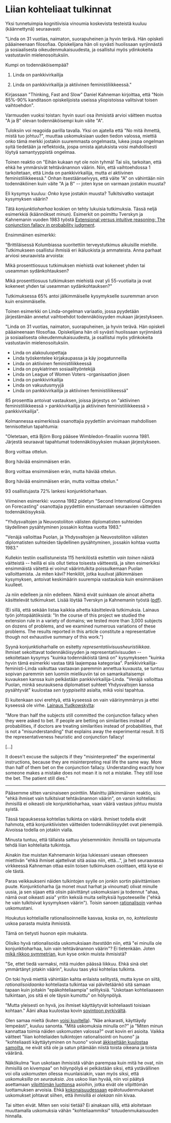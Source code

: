 # Liian kohteliaat tulkinnat

Yksi tunnetuimpia kognitiivisia vinoumia koskevista testeistä kuuluu (käännettynä) seuraavasti:

"Linda on 31 vuotias, naimaton, suorapuheinen ja hyvin terävä. Hän opiskeli pääaineenaan filosofiaa. Opiskelijana hän oli syvästi huolissaan syrjinnästä ja sosiaalisesta oikeudenmukaisuudesta, ja osallistui myös ydinkokeita vastustaviin mielenosoituksiin.

Kumpi on todennäköisempää?

1. Linda on pankkivirkailija

2. Linda on pankkivirkailija ja aktiivinen feministiliikkeessä."

Kirjassaan "Thinking, Fast and Slow" Daniel Kahneman kirjoittaa, että "Noin 85%-90% kanditason opiskelijoista useissa yliopistoissa valitsivat toisen vaihtoehdon".

Varmuuden vuoksi toistan: hyvin suuri osa ihmisistä arvioi väitteen muotoa "A ja B" olevan todennäköisempi kuin väite "A".

Tuloksiin voi reagoida parilla tavalla. Yksi on ajatella että "No mitä ihmettä, mistä tuo johtuu?", muuttaa uskomuksiaan uuden tiedon valossa, miettiä onko tämä merkki jostakin suuremmasta ongelmasta, lukea jospa ongelman syitä tiedetään ja reflektoida, jospa omista ajatuksista voisi mahdollisesti löytyä samantyyppistä ongelmaa.

Toinen reaktio on "Eihän kukaan nyt ole noin tyhmä! Tai siis, tarkoitan, että ehkä he ymmärsivät tehtävänannon väärin. Niin, että vaihtoehdossa 1 tarkoitetaan, että Linda on pankkivirkailija, mutta *ei* aktiivinen feministiliikkeessä." Onhan itsestäänselvyys, että väite "A" on vähintään niin todennäköinen kuin väite "A ja B" -- joten kyse on varmaan jostakin muusta?

Eli kysymys kuuluu: *Onko* kyse jostakin muusta? Tulkitsivatko vastaajat kysymyksen väärin?

Tätä *konjunktioharhaa* koskien on tehty lukuisia tutkimuksia. Tässä neljä esimerkkiä (käännökset minun). Esimerkit on poimittu Tverskyn ja Kahnemanin vuoden 1983 työstä [Extensional versus intuitive reasoning: The conjunction fallacy in probability judgment](doi:10.1037/0033-295x.90.4.293).

Ensimmäinen esimerkki:

"Brittiläisessä Kolumbiassa suoritettiin terveystutkimus aikuisille miehille. Tutkimukseen osallistui ihmisiä eri ikäluokista ja ammateista. Anna parhaat arviosi seuraavista arvoista:

Mikä prosenttiosuus tutkimuksen miehistä ovat kokeneet yhden tai useamman sydänkohtauksen?

Mikä prosenttiosuus tutkimuksen miehistä ovat yli 55-vuotiaita ja ovat kokeneet yhden tai useamman sydänkohtauksen?"

Tutkimuksessa 65% antoi jälkimmäiselle kysymykselle suuremman arvon kuin ensimmäiselle.

Toinen esimerkki on Linda-ongelman variaatio, jossa pyydetään järjestämään annetut vaihtoehdot todennäköisyyden mukaan järjestykseen.

"Linda on 31 vuotias, naimaton, suorapuheinen, ja hyvin terävä. Hän opiskeli pääaineenaan filosofiaa. Opiskelijana hän oli syvästi huolissaan syrjinnästä ja sosiaalisesta oikeudenmukaisuudesta, ja osallistui myös ydinkokeita vastustaviin mielenosoituksiin.

- Linda on alakouluopettaja
- Linda työskentelee kirjakaupassa ja käy joogatunneilla
- Linda on aktiivinen feministiliikkeessä
- Linda on psykiatrinen sosiaalityöntekijä
- Linda on League of Women Voters -organisaation jäsen
- Linda on pankkivirkailija
- Linda on vakuutusmyyjä
- Linda on pankkivirkailija ja aktiivinen feministiliikeessä"

85 prosenttia antoivat vastauksen, joissa järjestys on "aktiivinen feministiliikkeessä > pankkivirkailija ja aktiivinen feministiliikkeessä > pankkivirkailija".

Kolmannessa esimerkissä osanottajia pyydettiin arvioimaan mahdollisen tennisottelun tapahtumia:

"Oletetaan, että Björn Borg pääsee Wimbledon-finaaliin vuonna 1981. Järjestä seuraavat tapahtumat todennäköisyyksien mukaan järjestykseen.

Borg voittaa ottelun.

Borg häviää ensimmäisen erän.

Borg voittaa ensimmäisen erän, mutta häviää ottelun.

Borg häviää ensimmäisen erän, mutta voittaa ottelun."

93 osallistujasta 72% lankesi konjunktioharhaan.

Viimeinen esimerkki: vuonna 1982 pidetyn "Second International Congress on Forecasting" osanottajia pyydettiin ennustamaan seuraavien väitteiden todennäköisyyksiä.

"Yhdysvaltojen ja Neuvostoliiton välisten diplomatisten suhteiden täydellinen pysähtyminen jossakin kohtaa vuotta 1983."

"Venäjä valloittaa Puolan, ja Yhdysvaltojen ja Neuvostoliiton välisten diplomatisten suhteiden täydellinen pysähtyminen, jossakin kohtaa vuotta 1983."

Kullekin testiin osallistuneista 115 henkilöstä esitettiin *vain toinen* näistä väitteistä -- heillä ei siis ollut tietoa toisesta väitteestä, ja siten esimerkiksi ensimmäistä väitettä ei voinut väärintulkita poissulkemaan Puolan valloittamista. Ja miten kävi? Henkilöt, jotka kuulivat jälkimmäisen kysymyksen, antoivat keskimäärin suurempia vastauksia kuin ensimmäisen kuulleet.

Ja niin edelleen ja niin edelleen. Nämä eivät suinkaan ole ainoat aihetta käsittelevät tutkimukset. Lisää löytää Tverskyn ja Kahnemanin työstä ([pdf](https://pages.ucsd.edu/~mckenzie/TverskyKahneman1983PsychRev.pdf)).

(Ei sillä, että sekään listaa kaikkia aihetta käsitteleviä tutkimuksia. Lainaus työn johtopäätöksistä:  "In the course of this project we studied the extension rule in a variety of domains; we tested more than 3,000 subjects on dozens of problems, and we examined numerous variations of these problems. The results reported in this article constitute a representative though not exhaustive summary of this work.")

Syynä konjunktioharhalle on esitetty *representatiivisuusheuristiikkaa*. Ihmiset sekoittavat todennäköisyyden ja representatiivisuuden -- sekoitetaan kysymys "kuinka todennäköistä tämä on" kysymykseen "kuinka hyvin tämä esimerkki vastaa tätä laajempaa kategoriaa". Pankkivirkailija-feministi-Linda vaikuttaa vastaavan paremmin annettua kuvausta, se tuntuu sopivan paremmin sen luomiin mielikuviin tai on samankaltaisempi kuvauksen kanssa kuin pelkästään pankkivirkailija-Linda. "Venäjä valloittaa Puolan, minkä seurauksena diplomatiset suhteet Yhdysvaltojen kanssa pysähtyvät" kuulostaa *sen tyyppiseltä* asialta, mikä voisi tapahtua.

Ei kuitenkaan sovi erehtyä, että kyseessä on vain väärinymmärrys ja ettei kyseessä ole virhe. [Lainaus Yudkowskylta](https://www.lesswrong.com/posts/cXzTpSiCrNGzeoRAz/conjunction-controversy-or-how-they-nail-it-down?commentId=daMaeanrBa6bRiE6k):

"More than half the subjects still committed the conjunction fallacy when they were asked to bet. If people are betting on similarities instead of probabilities, if doctors are treating similarities instead of probabilities, that is not a "misunderstanding" that explains away the experimental result. It IS the representativeness heuristic and conjunction fallacy!

[...]

It doesn't excuse the subjects if they "misinterpreted" the experimental instructions, because they are misinterpreting real life the same way. More than half of them bet on the conjunction fallacy. Understanding exactly how someone makes a mistake does not mean it is not a mistake. They still lose the bet. The patient still dies."

---

Pääsemme sitten varsinaiseen pointtiin. Mainittu jälkimmäinen reaktio, siis "ehkä ihmiset vain tulkitsivat tehtävänannon väärin", on varsin kohtelias: ihmisillä ei oikeasti ole konjunktioharhaa, vaan väärä vastaus johtuu muista syistä.

Tässä tapauksessa kohtelias tulkinta on väärä. Ihmiset todella eivät hahmota, että konjunktiivisten väitteiden todennäköisyydet ovat pienempiä. Aivoissa todella on jotakin vialla.

Minusta tuntuu, että tällaista sattuu yleisemminkin: ihmisillä on taipumusta tehdä liian kohteliaita tulkintoja.

Ainakin itse muistan Kahnemanin kirjaa lukiessani useaan otteeseen miettivän "ehkä ihmiset ajattelivat sitä asiaa niin, että...", ja heti seuraavassa virkkeessä Kahneman ottaa esiin toisen tutkimuksen osoittaen, että kyse ei ole tästä.

Paras veikkaukseni näiden tulkintojen syylle on jonkin sortin päivittämisen puute. Konjunktioharha (ja monet muut harhat ja vinoumat) olivat minulle uusia, ja sen sijaan että olisin päivittänyt uskomuksiani ja todennut "ahaa, nämä ovat oikeasti asia" yritin keksiä muita selityksiä hypoteeseille ("ehkä he vain tulkitsivat kysymyksen väärin"). Toisin sanoen [rationalisoin](https://ollij.fi/epi/miksi_uskot) vanhaa uskomustani.

Houkutus kohteliaille rationalisoinneille kasvaa, koska on, no, *kohteliasta* uskoa parasta muista ihmisistä.

Tämä on tietysti huonon epin mukaista.

Olisiko hyvä rationalisoida uskomuksiaan *itsestään* niin, että "ei minulla ole konjunktioharhaa, luin vain tehtävänannon väärin"? Ei tietenkään. Joten [mikä rikkoo symmetrian](https://ollij.fi/epi/symmetrian_rikkominen), kun kyse onkin muista ihmisistä?

"Se, ettet tiedä varmaksi, mitä muiden päässä liikkuu. Ehkä sinä olet ymmärtänyt jotakin väärin", kuuluu taas yksi kohtelias tulkinta.

On toki hyvä miettiä vähintään kahta erilaista selitystä, mutta kyse on siitä, *rationalisoidaanko* kohteliasta tulkintaa vai päivitetäänkö sitä samaan tapaan kuin joitakin "epäkohteliaampia" selityksiä. "Uskotaan kohteliaaseen tulkintaan, jos sitä ei ole täysin kumottu" on hölynpölyä.

"Mutta yleisesti on hyvä, jos ihmiset käyttäytyvät kohteliaasti toisiaan kohtaan." Ääni alkaa kuulostaa kovin [sovintoon pyrkivältä](https://ollij.fi/epi/haitallinen_sovinnollisuus).

Olen samaa mieltä (kuten [voisi kuvitella](https://ollij.fi/epi/reflektointi)). "Näe ankarasti, käyttäydy lempeästi", kuuluu sanonta. "Mitä uskomuksia minulla on?" ja "Miten minun kannattaa toimia näiden uskomusten valossa?" ovat kovin eri asioita. Vaikka väitteet "liian kohteliaiden tulkintojen rationalisointi on huono" ja "kohteliaasti käyttäytyminen on huono" voivat [äkkiseltään kuulostaa samoilta](https://ollij.fi/epi/sumuiset_ajatukset), ne eivät sitä ole ja satun pitämään niistä toista oikeana ja toista vääränä.

Näkökulma "kun uskotaan ihmisistä vähän parempaa kuin mitä he ovat, niin ihmisillä on kivempaa" on hölynpölyä ei pelkästään siksi, että ystävällinen voi olla uskomusten ollessa muunlaisiakin, vaan myös siksi, että *uskomuksilla on seurauksia*. Jos uskoo liian hyvää, niin voi päätyä asettamaan [vilpittömän luottonsa](https://ollij.fi/epi/kerran_luotin) asioihin, jotka eivät ole vilpittömän luottamuksen arvoisia. Ehkä [kokonaisuudessaan](https://ollij.fi/epi/yksi_muuttuja) epätotuudenmukaiset uskomukset johtavat siihen, että ihmisillä *ei olekaan* niin kivaa.

Tai sitten eivät. Miten sen voisi tietää? Ei ainakaan sillä, että aloitetaan muuttamalla uskomuksia vähän "kohteliaammiksi" totuudenmukaisuuden hinnalla.
